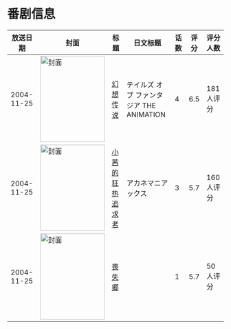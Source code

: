 # 番剧信息

|放送日期|封面|标题|日文标题|话数|评分|评分人数|
|---|---|---|---|---|---|---|
|2004-11-25|<img src="//lain.bgm.tv/pic/cover/c/db/bf/2695_Z2hju.jpg" alt="封面" style="width:150px;height:200px;object-fit:cover;">|[幻想传说](https://bangumi.tv/subject/2695)|テイルズ オブ ファンタジア THE ANIMATION|4|6.5|181人评分|
|2004-11-25|<img src="//lain.bgm.tv/pic/cover/c/bf/81/29944_8Wb6i.jpg" alt="封面" style="width:150px;height:200px;object-fit:cover;">|[小茜的狂热追求者](https://bangumi.tv/subject/29944)|アカネマニアックス|3|5.7|160人评分|
|2004-11-25|<img src="/img/no_icon_subject.png" alt="封面" style="width:150px;height:200px;object-fit:cover;">|[喪失郷](https://bangumi.tv/subject/70288)||1|5.7|50人评分|
